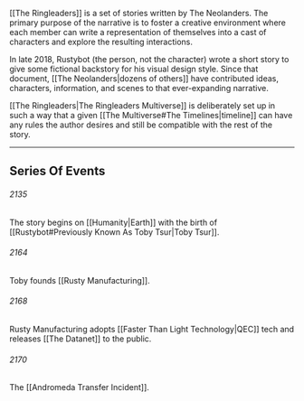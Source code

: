 [[The Ringleaders]] is a set of stories written by The Neolanders. The primary purpose of the narrative is to foster a creative environment where each member can write a representation of themselves into a cast of characters and explore the resulting interactions.

In late 2018, Rustybot (the person, not the character) wrote a short story to give some fictional backstory for his visual design style. Since that document, [[The Neolanders|dozens of others]] have contributed ideas, characters, information, and scenes to that ever-expanding narrative.

[[The Ringleaders|The Ringleaders Multiverse]] is deliberately set up in such a way that a given [[The Multiverse#The Timelines|timeline]] can have any rules the author desires and still be compatible with the rest of the story.

---
## Series Of Events

###### 2135
The story begins on [[Humanity|Earth]] with the birth of [[Rustybot#Previously Known As Toby Tsur|Toby Tsur]].
###### 2164
Toby founds [[Rusty Manufacturing]].
###### 2168
Rusty Manufacturing adopts [[Faster Than Light Technology|QEC]] tech and releases [[The Datanet]] to the public.
###### 2170
The [[Andromeda Transfer Incident]].